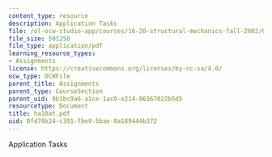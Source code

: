```yaml
---
content_type: resource
description: Application Tasks
file: /ol-ocw-studio-app/courses/16-20-structural-mechanics-fall-2002/0fd70b24c391fbe95bae8a189444b372_ha10at.pdf
file_size: 501250
file_type: application/pdf
learning_resource_types:
- Assignments
license: https://creativecommons.org/licenses/by-nc-sa/4.0/
ocw_type: OCWFile
parent_title: Assignments
parent_type: CourseSection
parent_uid: 9b1bc9a6-a1ce-1ac9-e214-06367022b5d5
resourcetype: Document
title: ha10at.pdf
uid: 0fd70b24-c391-fbe9-5bae-8a189444b372
---
```

Application Tasks